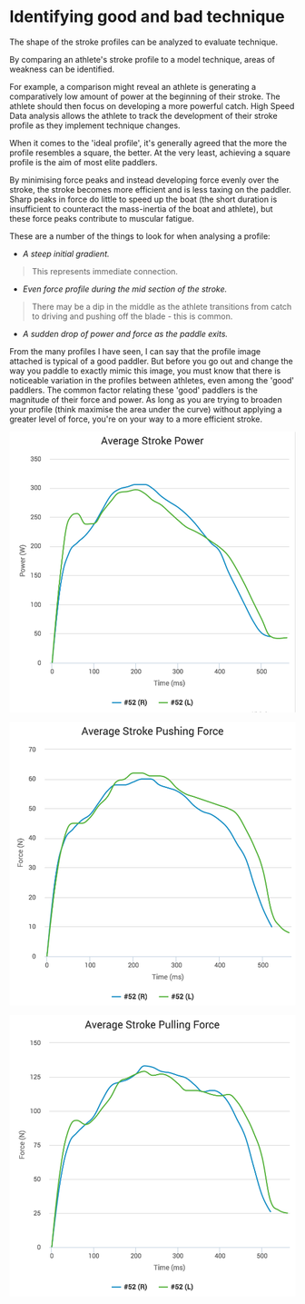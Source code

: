 # Identifying good and bad technique

The shape of the stroke profiles can be analyzed to evaluate technique.

By comparing an athlete's stroke profile to a model technique, areas of weakness can be identified.

For example, a comparison might reveal an athlete is generating a comparatively low amount of power at the beginning of their stroke. The athlete should then focus on developing a more powerful catch. High Speed Data analysis allows the athlete to track the development of their stroke profile as they implement technique changes.

When it comes to the 'ideal profile', it's generally agreed that the more the profile resembles a square, the better. At the very least, achieving a square profile is the aim of most elite paddlers.

By minimising force peaks and instead developing force evenly over the stroke, the stroke becomes more efficient and is less taxing on the paddler. Sharp peaks in force do little to speed up the boat (the short duration is insufficient to counteract the mass-inertia of the boat and athlete), but these force peaks contribute to muscular fatigue.

These are a number of the things to look for when analysing a profile:

* *A steep initial gradient.*
>This represents immediate connection.

* *Even force profile during the mid section of the stroke.*
>There may be a dip in the middle as the athlete transitions from catch to driving and pushing off the blade - this is common.

* *A sudden drop of power and force as the paddle exits.*

From the many profiles I have seen, I can say that the profile image attached is typical of a good paddler. But before you go out and change the way you paddle to exactly mimic this image, you must know that there is noticeable variation in the profiles between athletes, even among the 'good' paddlers. The common factor relating these 'good' paddlers is the magnitude of their force and power. As long as you are trying to broaden your profile (think maximise the area under the curve) without applying a greater level of force, you're on your way to a more efficient stroke.

![Average Stroke Power](/assets/average-stroke-power.png)

![Average Stroke Pushing Force](/assets/average-stroke-pushing-force.png)

![Average Stroke Pulling Force](/assets/average-stroke-pulling-force.png)
